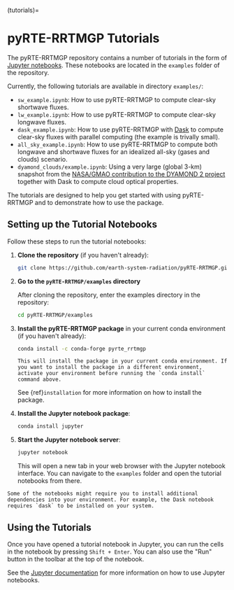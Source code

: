 (tutorials)=
# pyRTE-RRTMGP Tutorials

The pyRTE-RRTMGP repository contains a number of tutorials in the form of  [Jupyter notebooks](https://docs.jupyter.org). These notebooks are located in the `examples` folder of the repository.

Currently, the following tutorials are available in directory `examples/`:

* `sw_example.ipynb`: How to use pyRTE-RRTMGP to compute clear-sky shortwave fluxes.
* `lw_example.ipynb`: How to use pyRTE-RRTMGP to compute clear-sky longwave fluxes.
* `dask_example.ipynb`: How to use pyRTE-RRTMGP with [Dask](https://docs.dask.org/en/stable/) to compute clear-sky fluxes with parallel computing (the example is trivally small).
* `all_sky_example.ipynb`: How to use pyRTE-RRTMGP to compute both longwave and shortwave fluxes for an idealized all-sky (gases and clouds) scenario.
* `dyamond_clouds/example.ipynb`: Using a very large (global 3-km) snapshot from the [NASA/GMAO contribution to the DYAMOND 2 project](https://gmao.gsfc.nasa.gov/global_mesoscale/dyamond_phaseII/data_access/) together with Dask to compute cloud optical properties.

The tutorials are designed to help you get started with using pyRTE-RRTMGP and to demonstrate how to use the package.

## Setting up the Tutorial Notebooks

Follow these steps to run the tutorial notebooks:

1. **Clone the repository** (if you haven't already):

    ```bash
    git clone https://github.com/earth-system-radiation/pyRTE-RRTMGP.git
    ```

2. **Go to the ``pyRTE-RRTMGP/examples`` directory**

    After cloning the repository, enter the examples directory in the repository:

    ```bash
    cd pyRTE-RRTMGP/examples
    ```

3. **Install the pyRTE-RRTMGP package** in your current conda environment (if you haven't already):

    ```bash
    conda install -c conda-forge pyrte_rrtmgp
    ```

    ```{note}
    This will install the package in your current conda environment. If you want to install the package in a different environment, activate your environment before running the `conda install` command above.
    ```

    See {ref}`installation` for more information on how to install the package.

4. **Install the Jupyter notebook package**:

    ```bash
    conda install jupyter
    ```

5. **Start the Jupyter notebook server**:

    ```bash
    jupyter notebook
    ```

    This will open a new tab in your web browser with the Jupyter notebook interface. You can navigate to the `examples` folder and open the tutorial notebooks from there.

```{note}
Some of the notebooks might require you to install additional dependencies into your environment. For example, the Dask notebook requires `dask` to be installed on your system.
```

## Using the Tutorials

Once you have opened a tutorial notebook in Jupyter, you can run the cells in the notebook by pressing `Shift + Enter`. You can also use the "Run" button in the toolbar at the top of the notebook.

See the [Jupyter documentation](https://docs.jupyter.org) for more information on how to use Jupyter notebooks.

<!--
Note about including interactive notebooks in the documentation:
- We can't include interactive notebooks in the documentation directly because they require a running Jupyter server to work. readthedocs doesn't support running Jupyter notebooks interactively.
- We could include links to run the notebooks on Google Colab (``[![Open In Colab](https://colab.research.google.com/assets/colab-badge.svg)](https://colab.research.google.com/github/your-repo/your-notebook.ipynb)``). However, this requires setting up the environments with the required packages (potentially with something like https://pypi.org/project/condacolab/).
 -->

